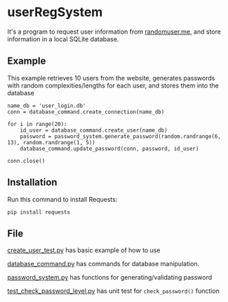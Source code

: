 # userRegSystem

It's a program to request user information from [randomuser.me](https://randomuser.me/api/), and store information in a local SQLite database.

## Example

This example retrieves 10 users from the website, generates passwords with random complexities/lengths for each user, and stores them into the database

    name_db = 'user_login.db'
    conn = database_command.create_connection(name_db)
    
    for i in range(20):
        id_user = database_command.create_user(name_db)
        password = password_system.generate_password(random.randrange(6, 13), random.randrange(1, 5))
        database_command.update_password(conn, password, id_user)
    
    conn.close()

## Installation
Run this command to install Requests:

    pip install requests


## File

[create_user_test.py](create_user_test.py) has basic example of how to use 
    
[database_command.py](database_command.py) has commands for database manipulation.

[password_system.py](password_system.py) has functions for generating/validating password

[test_check_password_level.py](test_check_password_level.py) has unit test for `check_password()` function